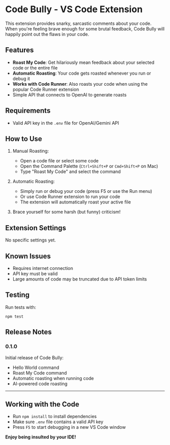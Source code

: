 # Code Bully - VS Code Extension

This extension provides snarky, sarcastic comments about your code. When you're feeling brave enough for some brutal feedback, Code Bully will happily point out the flaws in your code.

## Features

- **Roast My Code**: Get hilariously mean feedback about your selected code or the entire file
- **Automatic Roasting**: Your code gets roasted whenever you run or debug it
- **Works with Code Runner**: Also roasts your code when using the popular Code Runner extension
- Simple API that connects to OpenAI to generate roasts

## Requirements

- Valid API key in the `.env` file for OpenAI/Gemini API

## How to Use

1. Manual Roasting:
   - Open a code file or select some code
   - Open the Command Palette (`Ctrl+Shift+P` or `Cmd+Shift+P` on Mac)
   - Type "Roast My Code" and select the command

2. Automatic Roasting:
   - Simply run or debug your code (press F5 or use the Run menu)
   - Or use Code Runner extension to run your code
   - The extension will automatically roast your active file

3. Brace yourself for some harsh (but funny) criticism!

## Extension Settings

No specific settings yet.

## Known Issues

- Requires internet connection
- API key must be valid
- Large amounts of code may be truncated due to API token limits

## Testing

Run tests with:
```
npm test
```

## Release Notes

### 0.1.0

Initial release of Code Bully:
- Hello World command
- Roast My Code command
- Automatic roasting when running code
- AI-powered code roasting

---

## Working with the Code

- Run `npm install` to install dependencies
- Make sure `.env` file contains a valid API key
- Press `F5` to start debugging in a new VS Code window

**Enjoy being insulted by your IDE!**
